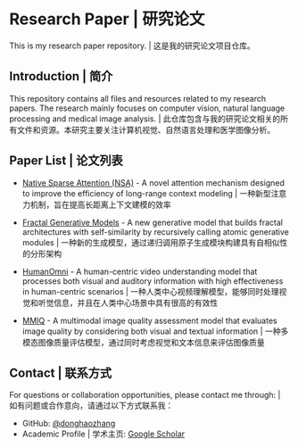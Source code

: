 # Research Paper | 研究论文

This is my research paper repository. | 这是我的研究论文项目仓库。

## Introduction | 简介

This repository contains all files and resources related to my research papers. The research mainly focuses on computer vision, natural language processing and medical image analysis. | 此仓库包含与我的研究论文相关的所有文件和资源。本研究主要关注计算机视觉、自然语言处理和医学图像分析。

## Paper List | 论文列表

- [Native Sparse Attention (NSA)](https://donghaozhang.github.io/research-paper/nsa.html) - A novel attention mechanism designed to improve the efficiency of long-range context modeling | 一种新型注意力机制，旨在提高长距离上下文建模的效率

- [Fractal Generative Models](https://github.com/donghaozhang/research-paper/blob/main/【导读】Fractal%20Generative%20Models.md) - A new generative model that builds fractal architectures with self-similarity by recursively calling atomic generative modules | 一种新的生成模型，通过递归调用原子生成模块构建具有自相似性的分形架构

- [HumanOmni](https://github.com/donghaozhang/research-paper/blob/main/【导读】HumanOmni.md) - A human-centric video understanding model that processes both visual and auditory information with high effectiveness in human-centric scenarios | 一种人类中心视频理解模型，能够同时处理视觉和听觉信息，并且在人类中心场景中具有很高的有效性

- [MMIQ](https://github.com/donghaozhang/research-paper/blob/main/【导读】MMIQ.md) - A multimodal image quality assessment model that evaluates image quality by considering both visual and textual information | 一种多模态图像质量评估模型，通过同时考虑视觉和文本信息来评估图像质量

## Contact | 联系方式

For questions or collaboration opportunities, please contact me through: | 如有问题或合作意向，请通过以下方式联系我：
- GitHub: [@donghaozhang](https://github.com/donghaozhang)
- Academic Profile | 学术主页: [Google Scholar](https://scholar.google.com/citations?user=9CBsKm0AAAAJ&hl=en) 